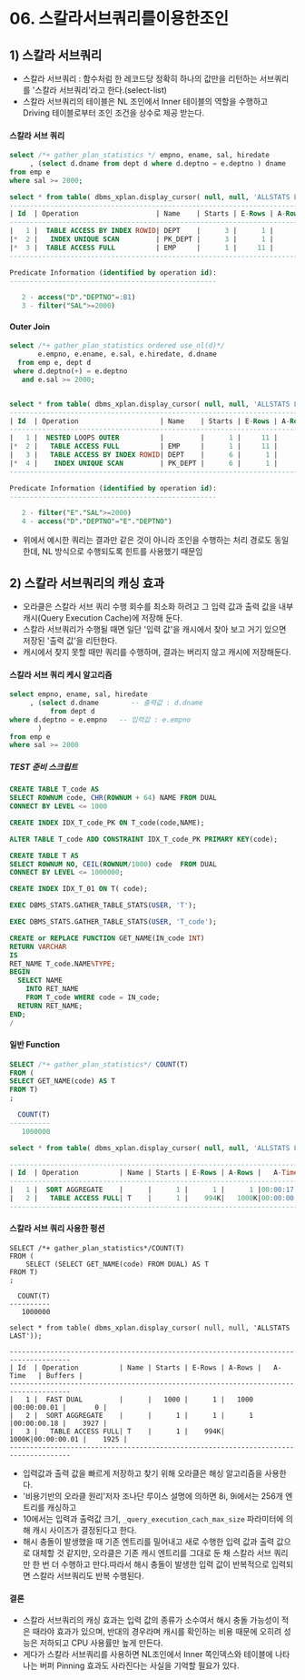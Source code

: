 # 06. 스칼라서브쿼리를이용한조인



## 1) 스칼라 서브쿼리

- 스칼라 서브쿼리 : 함수처럼 한 레코드당 정확히 하나의 값만을 리턴하는 서브쿼리를 '스칼라 서브쿼리'라고 한다.(select-list)
- 스칼라 서브쿼리의 테이블은 NL 조인에서 Inner 테이블의 역할을 수행하고 Driving 테이블로부터 조인 조건을 상수로 제공 받는다.



#### 스칼라 서브 쿼리

```sql
select /*+ gather_plan_statistics */ empno, ename, sal, hiredate
     , (select d.dname from dept d where d.deptno = e.deptno ) dname
from emp e
where sal >= 2000;

select * from table( dbms_xplan.display_cursor( null, null, 'ALLSTATS LAST'));
-------------------------------------------------------------------------------------------------
| Id  | Operation                   | Name    | Starts | E-Rows | A-Rows |   A-Time   | Buffers |
-------------------------------------------------------------------------------------------------
|   1 |  TABLE ACCESS BY INDEX ROWID| DEPT    |      3 |      1 |      3 |00:00:00.01 |       5 |
|*  2 |   INDEX UNIQUE SCAN         | PK_DEPT |      3 |      1 |      3 |00:00:00.01 |       2 |
|*  3 |  TABLE ACCESS FULL          | EMP     |      1 |     11 |      6 |00:00:00.01 |       8 |
-------------------------------------------------------------------------------------------------

Predicate Information (identified by operation id):
---------------------------------------------------

   2 - access("D"."DEPTNO"=:B1)
   3 - filter("SAL">=2000)
```



#### Outer Join

```sql
select /*+ gather_plan_statistics ordered use_nl(d)*/
       e.empno, e.ename, e.sal, e.hiredate, d.dname
  from emp e, dept d
 where d.deptno(+) = e.deptno
   and e.sal >= 2000;


select * from table( dbms_xplan.display_cursor( null, null, 'ALLSTATS LAST'));
--------------------------------------------------------------------------------------------------
| Id  | Operation                    | Name    | Starts | E-Rows | A-Rows |   A-Time   | Buffers |
--------------------------------------------------------------------------------------------------
|   1 |  NESTED LOOPS OUTER          |         |      1 |     11 |      6 |00:00:00.01 |      16 |
|*  2 |   TABLE ACCESS FULL          | EMP     |      1 |     11 |      6 |00:00:00.01 |       8 |
|   3 |   TABLE ACCESS BY INDEX ROWID| DEPT    |      6 |      1 |      6 |00:00:00.01 |       8 |
|*  4 |    INDEX UNIQUE SCAN         | PK_DEPT |      6 |      1 |      6 |00:00:00.01 |       2 |
--------------------------------------------------------------------------------------------------

Predicate Information (identified by operation id):
---------------------------------------------------

   2 - filter("E"."SAL">=2000)
   4 - access("D"."DEPTNO"="E"."DEPTNO")
```

- 위에서 예시한 쿼리는 결과만 같은 것이 아니라 조인을 수행하는 처리 경로도 동일한데, NL 방식으로 수행되도록 힌트를 사용했기 때문임



## 2) 스칼라 서브쿼리의 캐싱 효과

- 오라클은 스칼라 서브 쿼리 수행 회수를 최소화 하려고 그 입력 값과 출력 값을 내부 캐시(Query Execution Cache)에 저장해 둔다.
- 스칼라 서브쿼리가 수행될 때면 일단 '입력 값'을 캐시에서 찾아 보고 거기 있으면 저장된 '출력 값'을 리턴한다.
- 캐시에서 찾지 못할 때만 쿼리를 수행하며, 결과는 버리지 않고 캐시에 저장해둔다.



#### 스칼라 서브 쿼리 케시 알고리즘

```sql
select empno, ename, sal, hiredate
     , (select d.dname        -- 출력값 : d.dname
          from dept d 
where d.deptno = e.empno   -- 입력값 : e.empno
       )
from emp e
where sal >= 2000
```



##### TEST 준비 스크립트

```sql
CREATE TABLE T_code AS
SELECT ROWNUM code, CHR(ROWNUM + 64) NAME FROM DUAL
CONNECT BY LEVEL <= 1000

CREATE INDEX IDX_T_code_PK ON T_code(code,NAME);

ALTER TABLE T_code ADD CONSTRAINT IDX_T_code_PK PRIMARY KEY(code);

CREATE TABLE T AS
SELECT ROWNUM NO, CEIL(ROWNUM/1000) code  FROM DUAL
CONNECT BY LEVEL <= 1000000;

CREATE INDEX IDX_T_01 ON T( code);

EXEC DBMS_STATS.GATHER_TABLE_STATS(USER, 'T');

EXEC DBMS_STATS.GATHER_TABLE_STATS(USER, 'T_code');

CREATE or REPLACE FUNCTION GET_NAME(IN_code INT)
RETURN VARCHAR
IS
RET_NAME T_code.NAME%TYPE;
BEGIN
  SELECT NAME
    INTO RET_NAME
    FROM T_code WHERE code = IN_code;
  RETURN RET_NAME;
END;
/
```



#### 일반 Function

```sql
SELECT /*+ gather_plan_statistics*/ COUNT(T)
FROM (
SELECT GET_NAME(code) AS T
FROM T)
;

  COUNT(T)
----------
   1000000

select * from table( dbms_xplan.display_cursor( null, null, 'ALLSTATS LAST'));

-------------------------------------------------------------------------------------
| Id  | Operation          | Name | Starts | E-Rows | A-Rows |   A-Time   | Buffers |
-------------------------------------------------------------------------------------
|   1 |  SORT AGGREGATE    |      |      1 |      1 |      1 |00:00:17.42 |    2003K|
|   2 |   TABLE ACCESS FULL| T    |      1 |    994K|   1000K|00:00:00.01 |    1925 |
-------------------------------------------------------------------------------------
```



#### 스칼라 서브 쿼리 사용한 펑션

```
SELECT /*+ gather_plan_statistics*/COUNT(T)
FROM (
	SELECT (SELECT GET_NAME(code) FROM DUAL) AS T
FROM T)
;

  COUNT(T)
----------
   1000000

select * from table( dbms_xplan.display_cursor( null, null, 'ALLSTATS LAST'));

-------------------------------------------------------------------------------------
| Id  | Operation          | Name | Starts | E-Rows | A-Rows |   A-Time   | Buffers |
-------------------------------------------------------------------------------------
|   1 |  FAST DUAL         |      |   1000 |      1 |   1000 |00:00:00.01 |       0 |
|   2 |  SORT AGGREGATE    |      |      1 |      1 |      1 |00:00:00.18 |    3927 |
|   3 |   TABLE ACCESS FULL| T    |      1 |    994K|   1000K|00:00:00.01 |    1925 |
-------------------------------------------------------------------------------------
```

- 입력값과 출력 값을 빠르게 저장하고 찾기 위해 오라클은 해싱 알고리즘을 사용한다.
- '비용기반의 오라클 원리'저자 조나단 루이스 설명에 의하면 8i, 9i에서는 256개 엔트리를 캐싱하고
- 10에서는 입력과 출력값 크기, `_query_execution_cach_max_size` 파라미터에 의해 캐시 사이즈가 결정된다고 한다.
- 해시 충돌이 발생했을 때 기존 엔트리를 밀어내고 새로 수행한 입력 값과 출력 값으로 대체할 것 같지만, 오라클은 기존 캐시 엔트리를 그대로 둔 채 스칼라 서브 쿼리만 한 번 더 수행하고 만다.따라서 해시 충돌이 발생한 입력 값이 반복적으로 입력되면 스칼라 서브쿼리도 반복 수행된다.



#### 결론

- 스칼라 서브쿼리의 캐싱 효과는 입력 값의 종류가 소수여서 해시 충돌 가능성이 적은 때라야 효과가 있으며, 반대의 경우라며 캐시를 확인하는 비용 때문에 오히려 성능은 저하되고 CPU 사용률만 높게 만든다.
- 게다가 스칼라 서브쿼리를 사용하면 NL조인에서 Inner 쪽인덱스와 테이블에 나타나는 버퍼 Pinning 효과도 사라진다는 사실을 기억할 필요가 있다.